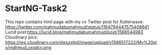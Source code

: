 # StartNG-Task2
This repo contains html page with my cv
Twitter post for flutterwave: https://twitter.com/mahmudabumahmud/status/1164794447575408641
Lucid post:https://lucid.blog/mahmudabumahmud/post/1566544983
Cloudinary pics: https://res.cloudinary.com/dwszstiol/image/upload/v1566517222/My%20pix/mahmud_vxsdcy.png
